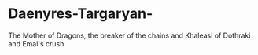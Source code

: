 # Daenyres-Targaryan-
The Mother of Dragons, the breaker of the chains and Khaleasi of Dothraki and Emal's crush
